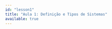 ```yaml
---
id: "lesson1"
title: "Aula 1: Definição e Tipos de Sistemas"
available: true
---
```


<script setup lang="ts">
import LessonRenderer from '@/components/lesson/LessonRenderer.vue';
import lessonData from './lesson1.json';
</script>

<LessonRenderer :data="lessonData" />
